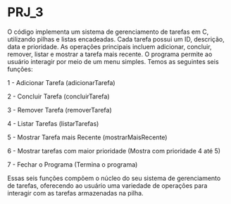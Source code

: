 # PRJ_3
O código implementa um sistema de gerenciamento de tarefas em C, utilizando pilhas e listas encadeadas. Cada tarefa possui um ID, descrição, data e prioridade. As operações principais incluem adicionar, concluir, remover, listar e mostrar a tarefa mais recente. O programa permite ao usuário interagir por meio de um menu simples.
Temos as seguintes seis funções:

1 - Adicionar Tarefa (adicionarTarefa)

2 - Concluir Tarefa (concluirTarefa)

3 - Remover Tarefa (removerTarefa)

4 - Listar Tarefas (listarTarefas)

5 - Mostrar Tarefa mais Recente (mostrarMaisRecente)

6 - Mostrar tarefas com maior prioridade (Mostra com prioridade 4 até 5)

7 - Fechar o Programa (Termina o programa)

Essas seis funções compõem o núcleo do seu sistema de gerenciamento de tarefas, oferecendo ao usuário uma variedade de operações para interagir com as tarefas armazenadas na pilha.

